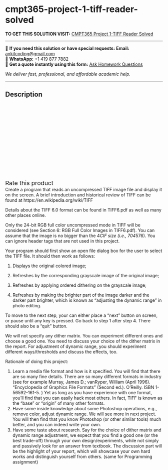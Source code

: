 # cmpt365-project-1-tiff-reader-solved
**TO GET THIS SOLUTION VISIT:** [CMPT365 Project 1-TIFF Reader Solved](https://www.ankitcodinghub.com/product/cmpt365-project-1-tiff-reader-solved/)


---

📩 **If you need this solution or have special requests:** **Email:** ankitcoding@gmail.com  
📱 **WhatsApp:** +1 419 877 7882  
📄 **Get a quote instantly using this form:** [Ask Homework Questions](https://www.ankitcodinghub.com/services/ask-homework-questions/)

*We deliver fast, professional, and affordable academic help.*

---

<h2>Description</h2>



<div class="kk-star-ratings kksr-auto kksr-align-center kksr-valign-top" data-payload="{&quot;align&quot;:&quot;center&quot;,&quot;id&quot;:&quot;95226&quot;,&quot;slug&quot;:&quot;default&quot;,&quot;valign&quot;:&quot;top&quot;,&quot;ignore&quot;:&quot;&quot;,&quot;reference&quot;:&quot;auto&quot;,&quot;class&quot;:&quot;&quot;,&quot;count&quot;:&quot;0&quot;,&quot;legendonly&quot;:&quot;&quot;,&quot;readonly&quot;:&quot;&quot;,&quot;score&quot;:&quot;0&quot;,&quot;starsonly&quot;:&quot;&quot;,&quot;best&quot;:&quot;5&quot;,&quot;gap&quot;:&quot;4&quot;,&quot;greet&quot;:&quot;Rate this product&quot;,&quot;legend&quot;:&quot;0\/5 - (0 votes)&quot;,&quot;size&quot;:&quot;24&quot;,&quot;title&quot;:&quot;CMPT365 Project 1-TIFF Reader Solved&quot;,&quot;width&quot;:&quot;0&quot;,&quot;_legend&quot;:&quot;{score}\/{best} - ({count} {votes})&quot;,&quot;font_factor&quot;:&quot;1.25&quot;}">

<div class="kksr-stars">

<div class="kksr-stars-inactive">
            <div class="kksr-star" data-star="1" style="padding-right: 4px">


<div class="kksr-icon" style="width: 24px; height: 24px;"></div>
        </div>
            <div class="kksr-star" data-star="2" style="padding-right: 4px">


<div class="kksr-icon" style="width: 24px; height: 24px;"></div>
        </div>
            <div class="kksr-star" data-star="3" style="padding-right: 4px">


<div class="kksr-icon" style="width: 24px; height: 24px;"></div>
        </div>
            <div class="kksr-star" data-star="4" style="padding-right: 4px">


<div class="kksr-icon" style="width: 24px; height: 24px;"></div>
        </div>
            <div class="kksr-star" data-star="5" style="padding-right: 4px">


<div class="kksr-icon" style="width: 24px; height: 24px;"></div>
        </div>
    </div>

<div class="kksr-stars-active" style="width: 0px;">
            <div class="kksr-star" style="padding-right: 4px">


<div class="kksr-icon" style="width: 24px; height: 24px;"></div>
        </div>
            <div class="kksr-star" style="padding-right: 4px">


<div class="kksr-icon" style="width: 24px; height: 24px;"></div>
        </div>
            <div class="kksr-star" style="padding-right: 4px">


<div class="kksr-icon" style="width: 24px; height: 24px;"></div>
        </div>
            <div class="kksr-star" style="padding-right: 4px">


<div class="kksr-icon" style="width: 24px; height: 24px;"></div>
        </div>
            <div class="kksr-star" style="padding-right: 4px">


<div class="kksr-icon" style="width: 24px; height: 24px;"></div>
        </div>
    </div>
</div>


<div class="kksr-legend" style="font-size: 19.2px;">
            <span class="kksr-muted">Rate this product</span>
    </div>
    </div>
<div class="page" title="Page 1">
<div class="layoutArea">
<div class="column">
Create a program that reads an uncompressed TIFF image file and display it on the screen. A brief introduction and historical review of TIFF can be found at https://en.wikipedia.org/wiki/TIFF

Details about the TIFF 6.0 format can be found in TIFF6.pdf as well as many other places online.

Only the 24-bit RGB full color uncompressed mode in TIFF will be considered (see Section 6: RGB Full Color Images in TIFF6.pdf). You can assume that the image is no bigger than the 4*CIF size (i.e., 704*576). You can ignore header tags that are not used in this project.

Your program should first show an open file dialog box for the user to select the TIFF file. It should then work as follows:

1. Displays the original colored image;

2. Refreshes by the corresponding grayscale image of the original image;

3. Refreshes by applying ordered dithering on the grayscale image;

4. Refreshes by making the brighter part of the image darker and the darker part brighter, which is known as “adjusting the dynamic range” in photo editing.

To move to the next step, your can either place a “next” button on screen, or pause until any key is pressed. Go back to step 1 after step 4. There should also be a “quit” button.

We will not specify any dither matrix. You can experiment different ones and choose a good one. You need to discuss your choice of the dither matrix in the report. For adjustment of dynamic range, you should experiment different ways/thresholds and discuss the effects, too.

</div>
</div>
</div>
<div class="page" title="Page 2">
<div class="layoutArea">
<div class="column">
Rationale of doing this project:

</div>
</div>
<div class="layoutArea">
<div class="column">
<ol>
<li>Learn a media file format and how is it specified. You will find that there are so many fine details. There are so many different formats in industry (see for example Murray, James D.; vanRyper, William (April 1996). “Encyclopedia of Graphics File Formats” (Second ed.). O’Reilly. ISBN 1-56592-161-5. ) Yet as long as you have experience with one format, you’ll find that you can easily hack most others. In fact, TIFF is known as the “base” or “origin” of many other formats.</li>
<li>Have some inside knowledge about some Photoshop operations, e.g., remove color, adjust dynamic range. We will see more in next project. You will then find that you know Photoshop (or other similar tools) much better, and you can indeed write your own.</li>
<li>Have some taste about research. Say for the choice of dither matrix and dynamic range adjustment, we expect that you find a good one (or the best trade-off) through your own design/experiments, while not simply and passively look for an answer from textbook. The discussion part will be the highlight of your report, which will showcase your own hard works and distinguish yourself from others. (same for Programming assignment)</li>
</ol>
</div>
</div>
<div class="layoutArea"></div>
</div>
